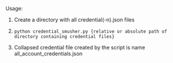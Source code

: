 Usage:

1. Create a directory with all credential(-n).json files

2. `python credential_smusher.py {relative or absolute path of directory containing credential files}`

3. Collapsed credential file created by the script is name all_account_credentials.json